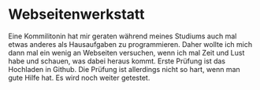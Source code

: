 # Webseitenwerkstatt
Eine Kommilitonin hat mir geraten während meines Studiums auch mal etwas anderes als Hausaufgaben zu programmieren.
Daher wollte ich mich dann mal ein wenig an Webseiten versuchen, wenn ich mal Zeit und Lust habe und schauen, was dabei heraus kommt.
Erste Prüfung ist das Hochladen in Github. Die Prüfung ist allerdings nicht so hart, wenn man gute Hilfe hat.
Es wird noch weiter getestet.

